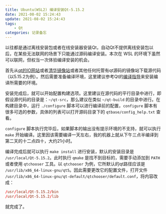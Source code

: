 ```yaml
---
title: Ubuntu(WSL2) 编译安装Qt-5.15.2
date: 2021-08-02 15:24:43
update: 2021-08-02 15:24:43
tags:
    - Qt
categories: 记录备忘
---
```


以往都是通过离线安装包或者在线安装器安装Qt，自动Qt不提供离线安装包以后，在某些无法联网的场景下只能通过源码编译安装。本次在 WSL 的环境下虽然可以联网，但权当一次体验编译安装的机会。

<!--more-->

首先从[qt的IO网站](https://download.qt.io/official_releases/qt/5.15/)或者[清华镜像站](https://mirrors.tuna.tsinghua.edu.cn/qt/archive/qt/)或者其他任何托管有qt源码的镜像站下载源代码（以5.15.2为例）。然后需要准备编译环境，这里建议参考Qt的[编译指导](https://wiki.qt.io/Building_Qt_5_from_Git)来安装编译所需要的环境。

安装完成后，就可以开始配置构建选项。这里建议在源代码的平行目录中进行，即假设源代码的目录是：`~/qt-src`，那么建议在类似 `~/qt-build` 的目录中进行。在构建目录中，运行 `./configure` 脚本可以进行编译前的配置，`configure` 脚本有很多可选的参数，具体的列表可以打开源码目录下的 `qtbase/config_help.txt` 查看。

`configure` 脚本执行完毕后，如果脚本的输出没有提示环境的不支持，就可以执行 `make` 开始编译。这里因该需要编译一天左右，我的机器上就从下午三点半编译到第二天的十二点四十，大约21小时。

编译完成后就可以执行 `make install` 进行安装，默认的安装目录是 `/usr/local/Qt-5.15.2`。此时执行 `qmake` 是找不到目标的，需要手动添加到 `PATH` 或者使用 `qtchooser` 工具。以 `qtchooser` 为例，它所默认的qt路径应该是 `/usr/lib/x86_64-linux-gnu/qt5`。因此需要更改它的配置文件，打开文件 `/usr/lib/x86_64-linux-gnu/qt-default/qtchooser/default.conf`，将内容改成：

```conf
/usr/local/Qt-5.15.2/bin
/usr/local/Qt-5.15.2/lib
```

就完成了。